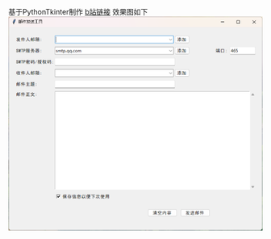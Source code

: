 基于PythonTkinter制作
[b站链接](https://www.bilibili.com/video/BV13YtpzTEvB/)
效果图如下
![加载失败](https://raw.githubusercontent.com/lovecitlalivm/lovecitlalivm.github.io/refs/heads/main/images/bg3_1.png)
